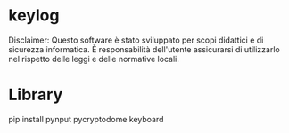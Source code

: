 # keylog


Disclaimer: 
Questo software è stato sviluppato per scopi didattici e di sicurezza informatica. È responsabilità dell'utente assicurarsi di utilizzarlo nel rispetto delle leggi e delle normative locali.

# Library
pip install pynput pycryptodome keyboard
